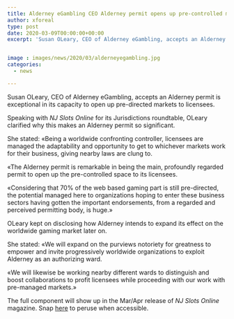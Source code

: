 ```yaml
---
title: Alderney eGambling CEO Alderney permit opens up pre-controlled markets
author: xforeal 
type: post
date: 2020-03-09T00:00:00+00:00
excerpt: 'Susan OLeary, CEO of Alderney eGambling, accepts an Alderney permit is interesting in its capacity to open up pre-managed markets to licensees '


image : images/news/2020/03/alderneyegambling.jpg
categories:
  - news

---
```

Susan OLeary, CEO of Alderney eGambling, accepts an Alderney permit is exceptional in its capacity to open up pre-directed markets to licensees. 

Speaking with _NJ Slots Online_ for its Jurisdictions roundtable, OLeary clarified why this makes an Alderney permit so significant. 

She stated: &#171;Being a worldwide confronting controller, licensees are managed the adaptability and opportunity to get to whichever markets work for their business, giving nearby laws are clung to. 

&#171;The Alderney permit is remarkable in being the main, profoundly regarded permit to open up the pre-controlled space to its licensees. 

&#171;Considering that 70&percnt; of the web based gaming part is still pre-directed, the potential managed here to organizations hoping to enter these business sectors having gotten the important endorsements, from a regarded and perceived permitting body, is huge.&#187; 

OLeary kept on disclosing how Alderney intends to expand its effect on the worldwide gaming market later on. 

She stated: &#171;We will expand on the purviews notoriety for greatness to empower and invite progressively worldwide organizations to exploit Alderney as an authorizing ward. 

&#171;We will likewise be working nearby different wards to distinguish and boost collaborations to profit licensees while proceeding with our work with pre-managed markets.&#187; 

The full component will show up in the Mar/Apr release of _NJ Slots Online_ magazine. Snap [here][1] to peruse when accessible.

 [1]: #